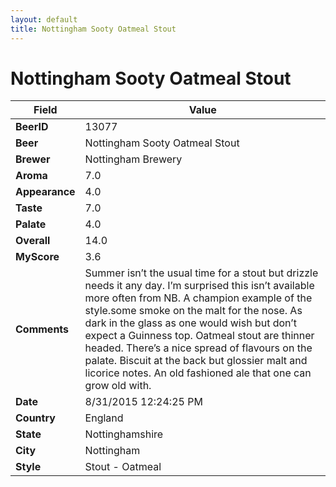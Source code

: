 ```yaml
---
layout: default
title: Nottingham Sooty Oatmeal Stout
---
```


# Nottingham Sooty Oatmeal Stout

| Field         | Value     |
|---------------|-----------|
| **BeerID** | 13077 |
| **Beer** | Nottingham Sooty Oatmeal Stout |
| **Brewer** | Nottingham Brewery |
| **Aroma** | 7.0 |
| **Appearance** | 4.0 |
| **Taste** | 7.0 |
| **Palate** | 4.0 |
| **Overall** | 14.0 |
| **MyScore** | 3.6 |
| **Comments** | Summer isn’t the usual time for a stout but drizzle needs it any day. I’m surprised this isn’t available more often from NB. A champion example of the style.some smoke on the malt for the nose. As dark in the glass as one would wish but don’t expect a Guinness top. Oatmeal stout are thinner headed. There’s a nice spread of flavours on the palate. Biscuit at the back but glossier malt and licorice notes. An old fashioned ale that one can grow old with. |
| **Date** | 8/31/2015 12:24:25 PM |
| **Country** | England |
| **State** | Nottinghamshire |
| **City** | Nottingham |
| **Style** | Stout - Oatmeal |
